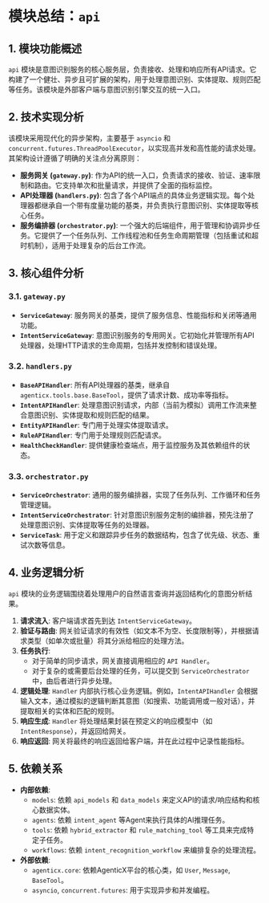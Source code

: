 # 模块总结：`api`

## 1. 模块功能概述

`api` 模块是意图识别服务的核心服务层，负责接收、处理和响应所有API请求。它构建了一个健壮、异步且可扩展的架构，用于处理意图识别、实体提取、规则匹配等任务。该模块是外部客户端与意图识别引擎交互的统一入口。

## 2. 技术实现分析

该模块采用现代化的异步架构，主要基于 `asyncio` 和 `concurrent.futures.ThreadPoolExecutor`，以实现高并发和高性能的请求处理。其架构设计遵循了明确的关注点分离原则：

- **服务网关 (`gateway.py`)**: 作为API的统一入口，负责请求的接收、验证、速率限制和路由。它支持单次和批量请求，并提供了全面的指标监控。
- **API处理器 (`handlers.py`)**: 包含了各个API端点的具体业务逻辑实现。每个处理器都继承自一个带有度量功能的基类，并负责执行意图识别、实体提取等核心任务。
- **服务编排器 (`orchestrator.py`)**: 一个强大的后端组件，用于管理和协调异步任务。它提供了一个任务队列、工作线程池和任务生命周期管理（包括重试和超时机制），适用于处理复杂的后台工作流。

## 3. 核心组件分析

### 3.1. `gateway.py`

- **`ServiceGateway`**: 服务网关的基类，提供了服务信息、性能指标和关闭等通用功能。
- **`IntentServiceGateway`**: 意图识别服务的专用网关。它初始化并管理所有API处理器，处理HTTP请求的生命周期，包括并发控制和错误处理。

### 3.2. `handlers.py`

- **`BaseAPIHandler`**: 所有API处理器的基类，继承自 `agenticx.tools.base.BaseTool`，提供了请求计数、成功率等指标。
- **`IntentAPIHandler`**: 处理意图识别请求，内部（当前为模拟）调用工作流来整合意图识别、实体提取和规则匹配的结果。
- **`EntityAPIHandler`**: 专门用于处理实体提取请求。
- **`RuleAPIHandler`**: 专门用于处理规则匹配请求。
- **`HealthCheckHandler`**: 提供健康检查端点，用于监控服务及其依赖组件的状态。

### 3.3. `orchestrator.py`

- **`ServiceOrchestrator`**: 通用的服务编排器，实现了任务队列、工作循环和任务管理逻辑。
- **`IntentServiceOrchestrator`**: 针对意图识别服务定制的编排器，预先注册了处理意图识别、实体提取等任务的处理器。
- **`ServiceTask`**: 用于定义和跟踪异步任务的数据结构，包含了优先级、状态、重试次数等信息。

## 4. 业务逻辑分析

`api` 模块的业务逻辑围绕着处理用户的自然语言查询并返回结构化的意图分析结果。

1.  **请求流入**: 客户端请求首先到达 `IntentServiceGateway`。
2.  **验证与路由**: 网关验证请求的有效性（如文本不为空、长度限制等），并根据请求类型（如单次或批量）将其分派给相应的处理方法。
3.  **任务执行**:
    -   对于简单的同步请求，网关直接调用相应的 `API Handler`。
    -   对于复杂的或需要后台处理的任务，可以提交到 `ServiceOrchestrator` 中，由后者进行异步处理。
4.  **逻辑处理**: `Handler` 内部执行核心业务逻辑。例如，`IntentAPIHandler` 会根据输入文本，通过模拟的逻辑判断其意图（如搜索、功能调用或一般对话），并提取相关的实体和匹配的规则。
5.  **响应生成**: `Handler` 将处理结果封装在预定义的响应模型中（如 `IntentResponse`），并返回给网关。
6.  **响应返回**: 网关将最终的响应返回给客户端，并在此过程中记录性能指标。

## 5. 依赖关系

- **内部依赖**:
    - `models`: 依赖 `api_models` 和 `data_models` 来定义API的请求/响应结构和核心数据实体。
    - `agents`: 依赖 `intent_agent` 等Agent来执行具体的AI推理任务。
    - `tools`: 依赖 `hybrid_extractor` 和 `rule_matching_tool` 等工具来完成特定子任务。
    - `workflows`: 依赖 `intent_recognition_workflow` 来编排复杂的处理流程。
- **外部依赖**:
    - `agenticx.core`: 依赖AgenticX平台的核心类，如 `User`, `Message`, `BaseTool`。
    - `asyncio`, `concurrent.futures`: 用于实现异步和并发编程。
